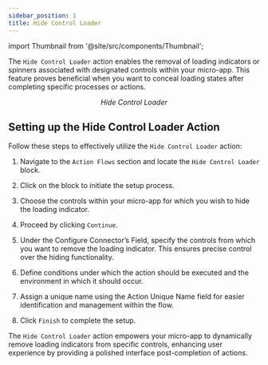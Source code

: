 ```yaml
---
sidebar_position: 1
title: Hide Control Loader
---
```


import Thumbnail from '@site/src/components/Thumbnail';

The `Hide Control Loader` action enables the removal of loading indicators or spinners associated with designated controls within your micro-app. This feature proves beneficial when you want to conceal loading states after completing specific processes or actions.

<figure>
  <Thumbnail src="/img/reference/actionflow-blocks/hide-control-loader/hidecontrolloader.jpg" alt="Hide Control Loader" />
  <figcaption align='center'><i>Hide Control Loader</i></figcaption>
</figure>

## Setting up the Hide Control Loader Action


<figure>
  <Thumbnail src="/img/reference/actionflow-blocks/hide-control-loader/feild.jpeg" alt="Hide Control Loader" />
</figure>

Follow these steps to effectively utilize the `Hide Control Loader` action:

1. Navigate to the `Action Flows` section and locate the `Hide Control Loader` block.

2. Click on the block to initiate the setup process.

3. Choose the controls within your micro-app for which you wish to hide the loading indicator.

4. Proceed by clicking `Continue`.

5. Under the Configure Connector’s Field, specify the controls from which you want to remove the loading indicator. This ensures precise control over the hiding functionality.

6. Define conditions under which the action should be executed and the environment in which it should occur.

7. Assign a unique name using the Action Unique Name field for easier identification and management within the flow.

8. Click `Finish` to complete the setup.



The `Hide Control Loader` action empowers your micro-app to dynamically remove loading indicators from specific controls, enhancing user experience by providing a polished interface post-completion of actions.
